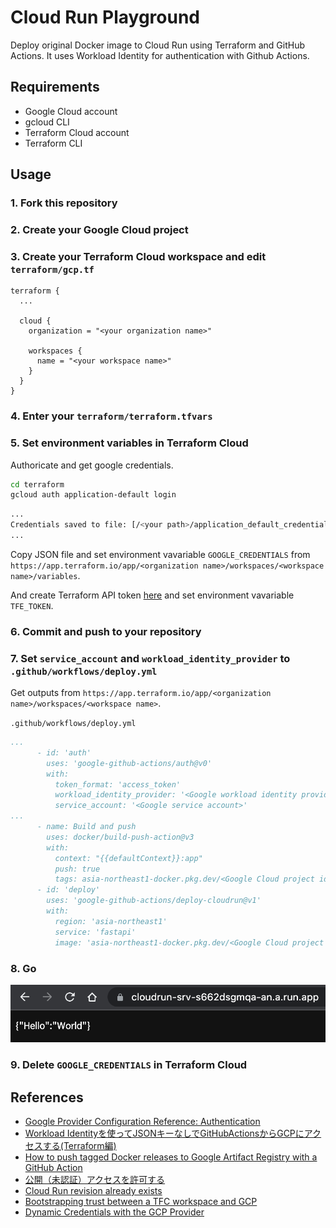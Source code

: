 # Cloud Run Playground

Deploy original Docker image to Cloud Run using Terraform and GitHub Actions.
It uses Workload Identity for authentication with Github Actions.

## Requirements

- Google Cloud account
- gcloud CLI
- Terraform Cloud account
- Terraform CLI

## Usage

### 1. Fork this repository

### 2. Create your Google Cloud project

### 3. Create your Terraform Cloud workspace and edit `terraform/gcp.tf`

```hcl
terraform {
  ...

  cloud {
    organization = "<your organization name>"

    workspaces {
      name = "<your workspace name>"
    }
  }
}
```

### 4. Enter your `terraform/terraform.tfvars`

### 5. Set environment variables in Terraform Cloud

Authoricate and get google credentials.

```sh
cd terraform
gcloud auth application-default login
```

```sh
...
Credentials saved to file: [/<your path>/application_default_credentials.json]
...
```

Copy JSON file and set environment vavariable `GOOGLE_CREDENTIALS` from `https://app.terraform.io/app/<organization name>/workspaces/<workspace name>/variables`.

And create Terraform API token [here](https://app.terraform.io/app/settings/tokens) and set environment vavariable `TFE_TOKEN`.

### 6. Commit and push to your repository

### 7. Set `service_account` and `workload_identity_provider` to `.github/workflows/deploy.yml`

Get outputs from `https://app.terraform.io/app/<organization name>/workspaces/<workspace name>`.

`.github/workflows/deploy.yml`

```yml
...
      - id: 'auth'
        uses: 'google-github-actions/auth@v0'
        with:
          token_format: 'access_token'
          workload_identity_provider: '<Google workload identity provider>'
          service_account: '<Google service account>'
...
      - name: Build and push
        uses: docker/build-push-action@v3
        with:
          context: "{{defaultContext}}:app"
          push: true
          tags: asia-northeast1-docker.pkg.dev/<Google Cloud project id>/playground/fastapi:latest
      - id: 'deploy'
        uses: 'google-github-actions/deploy-cloudrun@v1'
        with:
          region: 'asia-northeast1'
          service: 'fastapi'
          image: 'asia-northeast1-docker.pkg.dev/<Google Cloud project id>/playground/fastapi'

```

### 8. Go

![example](./example.png)

### 9. Delete `GOOGLE_CREDENTIALS` in Terraform Cloud

## References

- [Google Provider Configuration Reference: Authentication](https://registry.terraform.io/providers/hashicorp/google/latest/docs/guides/provider_reference#authentication)
- [Workload Identityを使ってJSONキーなしでGitHubActionsからGCPにアクセスする(Terraform編)](https://qiita.com/shiozaki/items/2f61489c09ff196213b4)
- [How to push tagged Docker releases to Google Artifact Registry with a GitHub Action](https://gist.github.com/palewire/12c4b2b974ef735d22da7493cf7f4d37)
- [公開（未認証）アクセスを許可する](https://cloud.google.com/run/docs/authenticating/public)
- [Cloud Run revision already exists](https://github.com/hashicorp/terraform-provider-google/issues/5898)
- [Bootstrapping trust between a TFC workspace and GCP](https://github.com/hashicorp/terraform-dynamic-credentials-setup-examples/tree/main/gcp)
- [Dynamic Credentials with the GCP Provider](https://developer.hashicorp.com/terraform/cloud-docs/workspaces/dynamic-provider-credentials/gcp-configuration)
